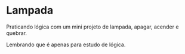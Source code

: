 # Lampada
Praticando lógica com um mini projeto de lampada, apagar, acender e quebrar.

Lembrando que é apenas para estudo de lógica.
